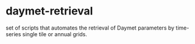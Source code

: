 # daymet-retrieval
set of scripts that automates the retrieval of Daymet parameters by time-series single tile or annual grids.

